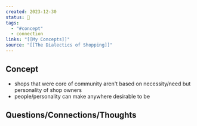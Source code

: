 ```yaml
---
created: 2023-12-30
status: 🔴
tags:
  - "#concept"
  - connection
links: "[[My Concepts]]"
source: "[[The Dialectics of Shopping]]"
---
```

## Concept
- shops that were core of community aren't based on necessity/need but personality of shop owners
- people/personality can make anywhere desirable to be
## Questions/Connections/Thoughts